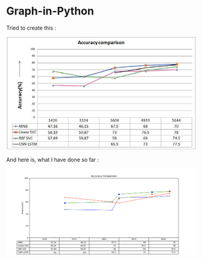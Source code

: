 # Graph-in-Python


Tried to create this :

![target](https://raw.githubusercontent.com/maifeeulasad/Graph-in-Python/master/target.jpg)


And here is, what I have done so far :

![achievement](https://raw.githubusercontent.com/maifeeulasad/Graph-in-Python/master/final.PNG)
